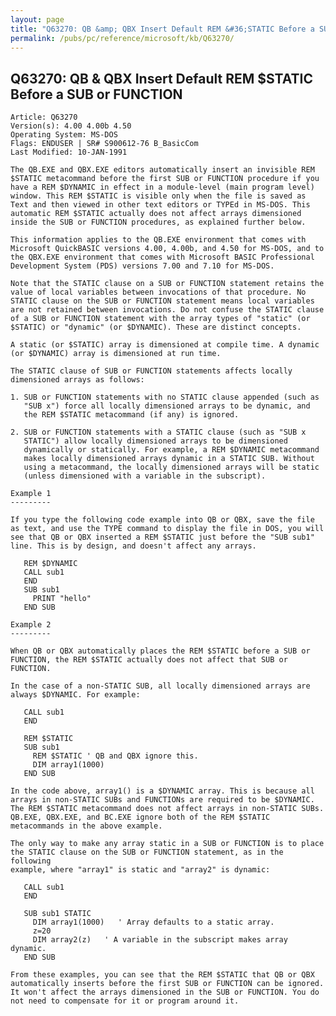 ```yaml
---
layout: page
title: "Q63270: QB &amp; QBX Insert Default REM &#36;STATIC Before a SUB or FUNCTION"
permalink: /pubs/pc/reference/microsoft/kb/Q63270/
---
```


## Q63270: QB &amp; QBX Insert Default REM &#36;STATIC Before a SUB or FUNCTION

	Article: Q63270
	Version(s): 4.00 4.00b 4.50
	Operating System: MS-DOS
	Flags: ENDUSER | SR# S900612-76 B_BasicCom
	Last Modified: 10-JAN-1991
	
	The QB.EXE and QBX.EXE editors automatically insert an invisible REM
	$STATIC metacommand before the first SUB or FUNCTION procedure if you
	have a REM $DYNAMIC in effect in a module-level (main program level)
	window. This REM $STATIC is visible only when the file is saved as
	Text and then viewed in other text editors or TYPEd in MS-DOS. This
	automatic REM $STATIC actually does not affect arrays dimensioned
	inside the SUB or FUNCTION procedures, as explained further below.
	
	This information applies to the QB.EXE environment that comes with
	Microsoft QuickBASIC versions 4.00, 4.00b, and 4.50 for MS-DOS, and to
	the QBX.EXE environment that comes with Microsoft BASIC Professional
	Development System (PDS) versions 7.00 and 7.10 for MS-DOS.
	
	Note that the STATIC clause on a SUB or FUNCTION statement retains the
	value of local variables between invocations of that procedure. No
	STATIC clause on the SUB or FUNCTION statement means local variables
	are not retained between invocations. Do not confuse the STATIC clause
	of a SUB or FUNCTION statement with the array types of "static" (or
	$STATIC) or "dynamic" (or $DYNAMIC). These are distinct concepts.
	
	A static (or $STATIC) array is dimensioned at compile time. A dynamic
	(or $DYNAMIC) array is dimensioned at run time.
	
	The STATIC clause of SUB or FUNCTION statements affects locally
	dimensioned arrays as follows:
	
	1. SUB or FUNCTION statements with no STATIC clause appended (such as
	   "SUB x") force all locally dimensioned arrays to be dynamic, and
	   the REM $STATIC metacommand (if any) is ignored.
	
	2. SUB or FUNCTION statements with a STATIC clause (such as "SUB x
	   STATIC") allow locally dimensioned arrays to be dimensioned
	   dynamically or statically. For example, a REM $DYNAMIC metacommand
	   makes locally dimensioned arrays dynamic in a STATIC SUB. Without
	   using a metacommand, the locally dimensioned arrays will be static
	   (unless dimensioned with a variable in the subscript).
	
	Example 1
	---------
	
	If you type the following code example into QB or QBX, save the file
	as text, and use the TYPE command to display the file in DOS, you will
	see that QB or QBX inserted a REM $STATIC just before the "SUB sub1"
	line. This is by design, and doesn't affect any arrays.
	
	   REM $DYNAMIC
	   CALL sub1
	   END
	   SUB sub1
	     PRINT "hello"
	   END SUB
	
	Example 2
	---------
	
	When QB or QBX automatically places the REM $STATIC before a SUB or
	FUNCTION, the REM $STATIC actually does not affect that SUB or
	FUNCTION.
	
	In the case of a non-STATIC SUB, all locally dimensioned arrays are
	always $DYNAMIC. For example:
	
	   CALL sub1
	   END
	
	   REM $STATIC
	   SUB sub1
	     REM $STATIC ' QB and QBX ignore this.
	     DIM array1(1000)
	   END SUB
	
	In the code above, array1() is a $DYNAMIC array. This is because all
	arrays in non-STATIC SUBs and FUNCTIONs are required to be $DYNAMIC.
	The REM $STATIC metacommand does not affect arrays in non-STATIC SUBs.
	QB.EXE, QBX.EXE, and BC.EXE ignore both of the REM $STATIC
	metacommands in the above example.
	
	The only way to make any array static in a SUB or FUNCTION is to place
	the STATIC clause on the SUB or FUNCTION statement, as in the following
	example, where "array1" is static and "array2" is dynamic:
	
	   CALL sub1
	   END
	
	   SUB sub1 STATIC
	     DIM array1(1000)   ' Array defaults to a static array.
	     z=20
	     DIM array2(z)   ' A variable in the subscript makes array dynamic.
	   END SUB
	
	From these examples, you can see that the REM $STATIC that QB or QBX
	automatically inserts before the first SUB or FUNCTION can be ignored.
	It won't affect the arrays dimensioned in the SUB or FUNCTION. You do
	not need to compensate for it or program around it.
